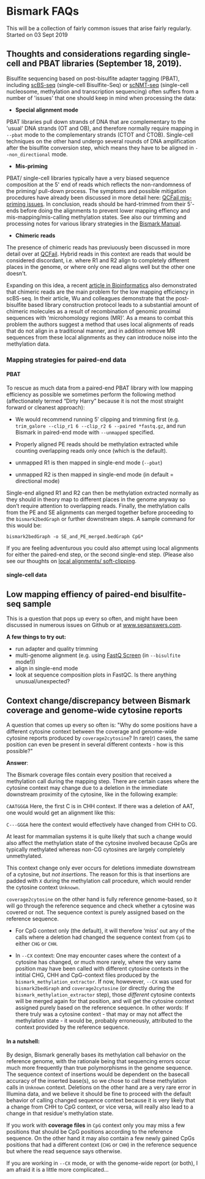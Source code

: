 # Bismark FAQs

This will be a collection of fairly common issues that arise fairly regularly. Started on 03 Sept 2019

## Thoughts and considerations regarding single-cell and PBAT libraries (September 18, 2019).

Bisulfite sequencing based on post-bisulfite adapter tagging (PBAT), including [scBS-seq](https://www.nature.com/articles/nmeth.3035) (single-cell Bisulfite-Seq) or [scNMT-seq](https://www.nature.com/articles/s41467-018-03149-4) (single-cell nucleosome, methylation and transcription sequencing) often suffers from a number of 'issues' that one should keep in mind when processing the data:

- **Special alignment mode**

PBAT libraries pull down strands of DNA that are complementary to the 'usual' DNA strands (OT and OB), and therefore normally require mapping in `--pbat` mode to the complementary strands (CTOT and CTOB). Single-cell techniques on the other hand undergo several rounds of DNA amplification after the bisulfite conversion step, which means they have to be aligned in `--non_directional` mode.

- **Mis-priming**

PBAT/ single-cell libraries typically have a very biased sequence composition at the 5' end of reads which reflects the non-randomness of the priming/ pull-down process. The symptoms and possible mitigation procedures have already been discussed in more detail here: [QCFail mis-priming issues](https://sequencing.qcfail.com/articles/mispriming-in-pbat-libraries-causes-methylation-bias-and-poor-mapping-efficiencies/). In conclusion, reads should be hard-trimmed from their 5'-ends before doing the alignments to prevent lower mapping effiency and mis-mapping/mis-calling methylation states. See also our trimming and processing notes for various library strategies in the [Bismark Manual](https://github.com/FelixKrueger/Bismark/tree/master/Docs#ix-notes-about-different-library-types-and-commercial-kits).

- **Chimeric reads**

The presence of chimeric reads has previuously been discussed in more detail over at [QCFail](https://sequencing.qcfail.com/articles/pbat-libraries-may-generate-chimaeric-read-pairs/). Hybrid reads in this context are reads that would be considered discordant, i.e. where R1 and R2 align to completely different places in the genome, or where only one read aligns well but the other one doesn't.

Expanding on this idea, a recent [article in Bioinformatics](https://www.ncbi.nlm.nih.gov/pubmed/30859188 "Wu et al., 2019") also demonstrated that chimeric reads are the main problem for the low mapping efficiency in scBS-seq. In their article, Wu and colleagues demonstrate that the post-bisulfite based library construction protocol leads to a substantial amount of chimeric molecules as a result of recombination of genomic proximal sequences with ‘microhomology regions (MR)’. As a means to combat this problem the authors suggest a method that uses local alignments of reads that do not align in a traditional manner, and in addition remove MR sequences from these local alignments as they can introduce noise into the methylation data.


### Mapping strategies for paired-end data

#### PBAT

To rescue as much data from a paired-end PBAT library with low mapping efficiency as possible we sometimes perform the following method (affectionately termed “Dirty Harry” because it is not the most straight forward or cleanest approach): 

- We would recommend running 5′ clipping and trimming first (e.g. `trim_galore --clip_r1 6 --clip_r2 6 --paired *fastq.gz`, and run Bismark in paired-end mode with `--unmapped` specified. 

- Properly aligned PE reads should be methylation extracted while counting overlapping reads only once (which is the default).
- unmapped R1 is then mapped in single-end mode (`--pbat`)
- unmapped R2 is then mapped in single-end mode (in default = directional mode)

Single-end aligned R1 and R2 can then be methylation extracted normally as they should in theory map to different places in the genome anyway so don’t require attention to overlapping reads. Finally, the methylation calls from the PE and SE alignments can merged together before proceeding to the `bismark2bedGraph` or further downstream steps. A sample command for this would be:

```
bismark2bedGraph -o SE_and_PE_merged.bedGraph CpG*
```

If you are feeling adventurous you could also attempt using local alignments for either the paired-end step, or the second single-end step. (Please also see our thoughts on [local alignments/ soft-clipping](https://sequencing.qcfail.com/articles/soft-clipping-of-reads-may-add-potentially-unwanted-alignments-to-repetitive-regions/).


#### single-cell data



 



## Low mapping effiency of paired-end bisulfite-seq sample

This is a question that pops up every so often, and might have been discussed in numerous issues on Github or at www.seqanswers.com. 

**A few things to try out:**

- run adapter and quality trimming
- multi-genome alignment (e.g. using [FastQ Screen](https://www.bioinformatics.babraham.ac.uk/projects/fastq_screen/) (in `--bisulfite` mode!))
- align in single-end mode
- look at sequence composition plots in FastQC. Is there anything unusual/unexpected?



## Context change/discrepancy between Bismark coverage and genome-wide cytosine reports

A question that comes up every so often is: "Why do some positions have a different cytosine context between the coverage 
and genome-wide cytosine reports produced by `coverage2cytosine`? In rare(r) cases, the same position can even be present 
in several different contexts - how is this possible?"

**Answer**:

The Bismark coverage files contain every position that received a methylation call during the mapping step. There are certain 
cases where the cytosine context may change due to a deletion in the immediate downstream proximity of the cytosine, like in the following example:

`CAATGGGA` Here, the first C is in CHH context. If there was a deletion of AAT, one would would get an alignment like this:

`C---GGGA` here the context would effectively have changed from CHH to CG. 

At least for mammalian systems it is quite likely that such a change would also affect the methylation state of the cytosine involved 
 because CpGs are typically methylated whereas non-CG cytosines are largely completely unmethylated.

This context change only ever occurs for deletions immediate downstream of a cytosine, but *not insertions*. The reason for this is
that insertions are padded with `X` during the methylation call procedure, which would render the cytosine context `Unknown`.

`coverage2cytosine` on the other hand is fully reference genome-based, so it will go through the reference sequence
and check whether a cytosine was covered or not. The sequence context is purely assigned based on the reference sequence.

* For CpG context only (the default), it will therefore ‘miss’ out any of the calls where a deletion had changed the sequence
context from `CpG` to either `CHG` or `CHH`.

*  In `--CX` context: One may encounter cases where the context of a cytosine has changed, or much more rarely, where the very same position 
may have been called with different cytosine contexts in the intitial CHG, CHH and CpG-context files produced by the `bismark_methylation_extractor`.
If now, howevever, `--CX` was used for `bismark2bedGraph`
and `coverage2cytosine` (or directly during the `bismark_methylation_extractor` step), those *different* cytosine contexts will be merged 
again for that position, and will get the cytosine context assigned purely based on the reference sequence. In other words: If there truly 
was a cytosine context - that may or may not affect the methylation state - it would be, probably erroneously, attributed to the context 
provided by the reference sequence.




#### In a nutshell:

By design, Bismark generally bases its methylation call behavior on the reference genome, with the rationale being that
sequencing errors occur much more frequently than true polymorphisms in the genome sequence. The sequence context of insertions
would be dependent on the basecall accuracy of the inserted base(s), so we chose to call these methylation calls in `Unknown` context.
Deletions on the other hand are a very rare error in Illumina data, and we believe it should be fine to proceed with the default behavior
of calling changed sequence context because it is very likely that a change from CHH to CpG context, or vice versa, will really
also lead to a change in that residue's methylation state. 


If you work with **coverage files** in `CpG` context only you may miss a few positions that should be CpG positions according to
the reference sequence. On the other hand it may also contain a few newly gained CpGs positions that had a different context 
(`CHG` or `CHH`) in the reference sequence but where the read sequence says otherwise.

If you are working in `--CX` mode, or with the genome-wide report (or both), I am afraid it is a little more complicated...

